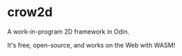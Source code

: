 # crow2d

A work-in-program 2D framework in Odin.

It's free, open-source, and works on the Web with WASM!